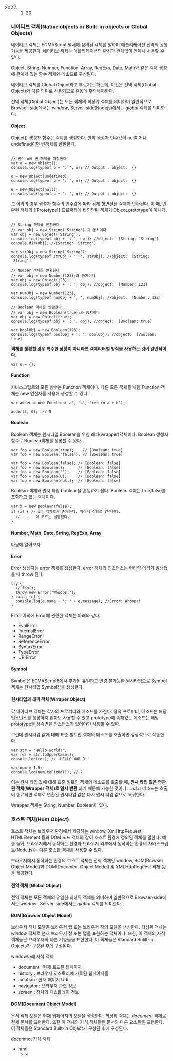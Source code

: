 2022. 1. 20

### 네이티브 객체(Native objects or Built-in objects or Global Objects)

네이티브 객체는 ECMAScript 명세에 정의된 객체를 말하며 애플리케이션 전역의 공통 기능을 제공한다.
네이티브 객체는 애플리케이션의 환경과 관계없이 언제나 사용할 수 있다.

Object, String, Number, Function, Array, RegExp, Date, Math와 같은 객체 생성에 관계가 있는 함수 객체와 메소드로 구성된다.

네이티브 객체를 Global Object라고 부르기도 하는데, 이것은 전역 객체(Global Object)와 다른 의미로 사용되므로 혼동에 주의해야한다.

전역 객체(Global Object)는 모든 객체의 최상위 객체를 의미하며 일반적으로 Browser-side에서는 _window_, Server-side(Nodejs)에서는 _global_ 객체를 의미한다.

#### Object

Object() 생성자 함수는 객체를 생성한다. 만약 생성자 인수값이 null이거나 undefined이면 빈객체를 반환한다.

```

// 변수 o에 빈 객체를 저장한다
var o = new Object();
console.log(typeof o + ": ", o); // Output : object:  {}

o = new Object(undefined);
console.log(typeof o + ": ", o); // Output : object:  {}

o = new Object(null);
console.log(typeof o + ": ", o); // Output : object:  {}
```

그 이외의 경우 생성자 함수의 인수값에 따라 강제 형변환된 객체가 반환된다.
이 때, 반환된 객체의 [[Prototype]] 프로퍼티에 바인딩된 객체가 Object.prototype이 아니다.

```

// String 객체를 반환한다
// var obj = new String('String');과 동치이다
var obj = new Object('String');
console.log(typeof obj + ': ', obj); //object:  [String: 'String']
console.dir(obj); //[String: 'String']

var strObj = new String('String');
console.log(typeof strObj + ': ', strObj); //object:  [String: 'String']

// Number 객체를 반환한다
// var obj = new Number(123);과 동치이다
var obj = new Object(123);
console.log(typeof obj + ': ', obj); //object:  [Number: 123]

var numObj = new Number(123);
console.log(typeof numObj + ': ', numObj); //object:  [Number: 123]

// Boolean 객체를 반환한다.
// var obj = new Boolean(true);과 동치이다
var obj = new Object(true);
console.log(typeof obj + ': ', obj); //object:  [Boolean: true]

var boolObj = new Boolean(123);
console.log(typeof boolObj + ': ', boolObj); //object:  [Boolean: true]
```

**객체를 생성할 경우 특수한 상황이 아니라면 객체리터럴 방식을 사용하는 것이 일반적이다.**

```
var o = {};
```

#### Function

자바스크립트의 모든 함수는 Function 객체이다. 다른 모든 객체들 처럼 Function 객체는 new 연산자를 사용해 생성할 수 있다.

```
var adder = new Function('a', 'b', 'return a + b');

adder(2, 6);  // 8
```

#### Boolean

Boolean 객체는 원시타입 Boolean을 위한 래퍼(wrapper)객체이다.
Boolean 생성자 함수로 Boolean객체를 생성할 수 있다.

```
var foo = new Boolean(true);    // [Boolean: true]
var foo = new Boolean('false'); // [Boolean: true]

var foo = new Boolean(false); // [Boolean: false]
var foo = new Boolean();      // [Boolean: false]
var foo = new Boolean('');    // [Boolean: false]
var foo = new Boolean(0);     // [Boolean: false]
var foo = new Boolean(null);  // [Boolean: false]
```

Boolean 객체와 원시 타입 boolean을 혼동하기 쉽다. Boolean 객체는 true/false를 포함하고 있는 객체이다.

```
var x = new Boolean(false);
if (x) { // x는 객체로서 존재한다. 따라서 참으로 간주된다.
  // . . . 이 코드는 실행된다.
}
```

#### Number, Math, Date, String, RegExp, Array

다음에 알아보자

#### Error

Error 생성자는 error 객체를 생성한다. error 객체의 인스턴스는 런타임 에러가 발생했을 때 throw 된다.

```
try {
  // foo();
  throw new Error('Whoops!');
} catch (e) {
  console.log(e.name + ': ' + e.message); //Error: Whoops!
}
```

Error 이외에 Error에 관련한 객체는 아래와 같다.

- EvalError
- InternalError
- RangeError
- ReferenceError
- SyntaxError
- TypeError
- URIError

#### Symbol

Symbol은 ECMAScript6에서 추가된 유일하고 변경 불가능한 원시타입으로 Symbol 객체는 원시타입 Symbol값을 생성한다.

#### 원시타입과 래퍼 객체(Wrraper Object)

각 네이티브 객체는 각자의 프로퍼티와 메소드를 가진다.
정적 프로퍼티, 메소드는 해당 인스턴스를 생성하지 않아도 사용할 수 있고 prototype에 속해있는 메소드는 해당 prototype을 상속받을 인스턴스가 있어야만 사용할 수 있따.

그런데 원시타입 값에 대해 표준 빌트인 객체의 메소드를 호출하면 정상적으로 작동한다.

```
var str = 'Hello world!';
var res = str.toUpperCase();
console.log(res); // 'HELLO WORLD!'

var num = 1.5;
console.log(num.toFixed()); // 2
```

이는 원시 타입 값에 대해 표준 빌트인 객체의 메소드를 호출할 때, **원시 타입 값은 연관된 객체(Wrapper 객체)로 일시 변환** 되기 때문에 가능한 것이다.
그리고 메소드는 호출이 종료되면 객체로 변환된 원시타입 값은 다시 원시 타입 값으로 복귀한다.

Wrapper 객체는 String, Number, Boolean이 있다.

### 호스트 객체(Host Object)

호스트 객체는 브라우저 환경에서 제공하는 window, XmlHttpRequest, HTMLElement 등의 DOM 노드 객체와 같이 호스트 환경에 정의된 객체를 말한다.
예를 들어, 브라우저에서 동작하는 환경과 브라우저 외부에서 동작하는 환경의 자바스크립트(Node.js)는 다른 호스틑 객체를 사용할 수 있다.

브라우저에서 동작하는 환경의 호스트 객체는 전역 객체인 window, BOM(Browser Object Model)과 DOM(Document Object Model) 및 XMLHttpRequest 객체 등을 제공한다.

#### 전역 객체 (Global Object)

전역 객체는 모든 객체의 유일한 최상위 객체를 의미하며 일반적으로 Browser-side에서는 _window_ , Server-side에서는 _global_ 객체를 의미한다.

#### BOM(Browser Object Model)

브라우저 객체 모델은 브라우저 탭 또는 브라우저 창의 모델을 생성한다.
최상위 객체는 _window_ 객체로 현재 브라우저 창 또는 탭을 표현하는 객체이다. 또한, 이 객체의 자식 객체들은 브라우저의 다른 기능들을 표현한다.
이 객체들은 Standard Bulilt-in Objects가 구성된 후에 구성된다.

window아래 자식 객체

- document : 현재 로드된 웹페이지
- history : 브라우저 히스토리에 기록된 웹페이지들
- location : 현재 페이지 URL
- navigator : 브라우저 관련 정보
- screen : 장치의 디스플레이 정보

#### DOM(Document Object Model)

문서 객체 모델은 현재 웹페이지의 모델을 생성한다. 최상위 객체는 _document_ 객체로 전체 문서를 표현한다. 또한 이 객체의 자식 객체들은 문서의 다른 요소들을 표현한다. 이 객체들은 Standard Built-in Object가 구성된 후에 구성된다.

documnet 자식 객체

- html
  - <head>
    - <title>
  - <body>
    - <div> - attribute
      - <p>
        - text

```
// in browser console
this === window // true

// in Terminal
node
this === global // true
```

전역 객체는 실행 컨텍스트에 컨트롤이 들어가기 이전에 생성이 되며 constructor가 없기 때문에 new 연산자를 이용하여 새롭게 생성할 수 없다.
즉, 개발자가 전역 객체를 생성하는 것은 불가능하다.

전역 객체는 전역 스코프를 갖게 된다.

전역 객체의 자식 객체를 사용할 때 전역 객체의 기술은 생략할 수 있따.
예를 들어, document 객체는 전역 객체 window의 자식 객체 window.document...와 같이 기술할 수 있으나 일반적으로 전역객체는 생략한다.

```
//example
document.querySelector("#id")
```

그러나 사용자가 정의한 변수와 전역 개겣의 자식객체의 이름이 충돌하는 경우, 명확히 전역 객체를 기술하여 혼동을 방지할 수 있다.

전역 객체는 전역 변수를 프로퍼티로 갖게 된다. 다시 말해 전역 변수는 전역 변수의 프로퍼티이다.

```
var ga = "Global variable";
console.log(ga); // Global variable
console.log(window.ga); // Global variable
```

글로벌 영역에서 선언한 함수도 전역 객체의 프로퍼티로 접근할 수 있다. 다시 말해 전역 함수는 전역 객체의 메소드이다.

```
function foo() {
    console.log('invoked!');
    }
    window.foo(); //invoked
```

Standard Built-in Object도 역시 전역 객체의 자식 객체이다. 전역 객체의 자식 객체를 사용할 때 전역 객체의 기술은 생략할 수 있으므로 표준 빌트인 객체도 전역 객체의 기술을 생략할 수 있따.

```
// window.alert('Hello world!');
alert('Hello world!');
```

### 전역 프로퍼티(Global property)

전역 프로퍼티는 **전역 객체의 프로퍼티를 의미한다.** 애플리케이션 전역에서 사용하는 값들을 나타내기 위해 사용한다. 전역 프로퍼티는 간단한 값이 대부분이며 다른 프로퍼티나 메소드를 가지고 있다.

#### Infinity

Infinity 프로퍼티는 음/양의 무한대를 나타내는 숫자값 Infinity를 갖는다.

```
console.log(window.Infinity); // Infinity

console.log(3/0);  // Infinity
console.log(-3/0); // -Infinity
console.log(Number.MAX_VALUE * 2); // 1.7976931348623157e+308 * 2
console.log(typeof Infinity); // number
```

#### NaN

**Not-a-Number라는 뜻이다.** 숫자가 아님을 나타내는 프로퍼티이다.

```
//NaN = Number.NaN
console.log(window.NaN); // NaN

console.log(Number('xyz')); // NaN
console.log(1 * 'string');  // NaN
console.log(typeof NaN);    // number
```

#### undefined

undefined 프로퍼티는 원시타입 undefined를 값으로 갖는다.

```
console.log(window.undefined); // undefined

var foo;
console.log(foo); // undefined
console.log(typeof undefined); // undefined
```

### 전역 함수 (Global Function)

전역 함수는 애플리케이션 전역에서 호출할 수 있는 함수로서 전역 객체의 메소드이다.

#### eval()

매개 변수에 전달된 문자열 구문 또는 표현식을 평가 또는 실행한다.
**사용자로부터 입력받은 콘텐츠(untrusted data)를 eval()로 실행하는 것은 보안에 매우 취약하다.**
eval()의 사용은 가급적 금지되어야 한다.

```
var foo = eval('2 + 2');
console.log(foo); // 4

var x = 5;
var y = 4;
console.log(eval('x * y')); // 20
```

#### isFinite()

매개변수에 전달된 값이 정상적인 유한수인지 검사하여 그 결과를 Boolean으로 반환한다.
매개변수에 전달된 값이 숫자가 아닌 경우, 숫자로 변환한 후 검사를 실행한다.

```
console.log(isFinite(Infinity));  // false
console.log(isFinite(NaN));       // false
console.log(isFinite('Hello'));   // false
console.log(isFinite('2005/12/12'));   // false

console.log(isFinite(0));         // true
console.log(isFinite(2e64));      // true
console.log(isFinite('10'));      // true: '10' → 10
console.log(isFinite(null));      // true: null → 0
```

isFinite(null)은 true를 반환하는데 이것은 null을 숫자로 변환하여 검사를 수행했기 때문이다.

```
// null이 숫자로 암묵적 강제 형변환이 일어난 경우
Number(null)  // 0
// null이 불리언로 암묵적 강제 형변환이 일어난 경우
Boolean(null) // false
```

#### isNaN()

매개변수에 전달된 값이 NaN인지 검사하여 그 결과를 Boolean으로 반환한다.
매개변수에 전달된 값이 숫자가 아닌 경우, 숫자로 변환 후 검사를 수행한다.

```
isNaN(NaN)       // true
isNaN(undefined) // true: undefined → NaN
isNaN({})        // true: {} → NaN
isNaN('blabla')  // true: 'blabla' → NaN

isNaN(true)      // false: true → 1
isNaN(null)      // false: null → 0
isNaN(37)        // false

// strings
isNaN('37')      // false: '37' → 37
isNaN('37.37')   // false: '37.37' → 37.37
isNaN('')        // false: '' → 0
isNaN(' ')       // false: ' ' → 0

// dates
isNaN(new Date())             // false: new Date() → Number
isNaN(new Date().toString())  // true:  String → NaN
```

#### parseFloat()

매개 변수에 전달된 문자열을 부동소수점 숫자로 변환하여 반환한다.
문자열의 첫 숫자만 반환되며 전후 공백은 무시된다. 그리고 첫문자를 숫자로 변환할 수 없다면 NaN을 반환한다.

```
parseFloat('3.14');     // 3.14
parseFloat('10.00');    // 10
parseFloat('34 45 66'); // 34
parseFloat(' 60 ');     // 60
parseFloat('40 years'); // 40
parseFloat('He was 40') // NaN
```

#### parseInt()

매개 변수에 전달된 문자열을 정수형 숫자(Integer)로 해석(parsing)하여 반환된다.
반환값은 언제나 10진수다.

두번째 매개변수에 진법을 나타내는 기수를 지정하면 첫번째 매개변수에 전달된 문자열을 해당 기수의 숫자로 해석하여 반환한다.
이 때, 반환값은 항상 10진수이다.

```
parseInt('10', 2);  // 2진수 10 → 10진수 2
parseInt('10', 8);  // 8진수 10 → 10진수 8
parseInt('10', 16); // 16진수 10 → 10진수 16
```

첫번째 매개변수에 전달된 문자열의 두번째 문자부터 해당 진수를 나타내는 숫자가 아닌 문자(2진수의 경우, 2)와 마주치면 이 문자와 계속되는 문자들은 전부 무시되며
해석된 정수 값만을 반환한다.

```
parseInt('1A0'));    // 1
parseInt('102', 2)); // 2
parseInt('58', 8);   // 5
parseInt('FG', 16);  // 15
```

첫번째 매개변수에 전달된 문자열에 공백이 있다면 첫번째 문자열만 해석하여 반환하며 전후 공백은 무시된다. 만일 첫번째 문자열을 숫자로 파싱할 수 없는 경우, NaN을 반환한다.

```
parseInt('34 45 66'); // 34
parseInt(' 60 ');     // 60
parseInt('40 years'); // 40
parseInt('He was 40') // NaN
```

#### encodeURI() / decodeURI()

encodeURI()는 매개변수로 전달된 URI(Uniform Resource Identifier)를 인코딩한다.

여기서 인코딩이란 URI의 문자들을 이스케이프 처리하는 것을 의미한다.

- 이스케이프 처리
  네트워크를 통해 정보를 공유할 때 어떤 시스템에서도 읽을 수 있는 ASCII Character-set로 변환하는 것이다.
- 이스케이프 처리 이유
  URL은 ASCII Character-set으로만 구성되어야 하며 한글을 포함한 대부분의 외국어나 ASCII에 정의되지 않은 특수문자의 경우 URL에 포함될 수 없다.
  그래서, URL내에서 의미를 갖고 있는 문자나 올 수 없는 문자 또는 시스템에 의해 해석될 수 있는 문자를 이스케이프 처리하여 야기될 수 있는 문제를 예방하기 위함이다.

이스케이프 처리에서 제외되는 문자 : 알파벳 숫자 - \_ . ! ~ \* ' ()

ecodeURI(URI) : URI: 완전한 URI (only ASCII)
decodeURI(URI) : encodedURI: 인코딩된 완전한 URI

#### encodeURIComponent() / decodeURIComponent()

encodeURIComponent()은 매개변 수로 전달된 URI component(구성요소)를 인코딩한다.

decodeURIComponent()은 매개변수로 전달된 URI component를 디코딩한다.

encodeURIComponent()는 인수를 쿼리스트링의 일부라고 간주한다.
따라서 = ? &를 인코딩한다.

반면, encodeURI()는 인수를 URI전체라고 간주하며 파라미터 구분자인 = ? &를 인코딩하지 않는다.

====================================================================================================================================

Number 객체는 원시타입 number를 다룰 때 유용한 프로퍼티와 메소드를 제공하는 래퍼(wrapper)객체이다.
변수 또는 객체의 프로퍼티가 숫자를 값으로 가지고 있다면 Number 객체의 별도 생성없이 Number 객체의 프로퍼티와 메소드를 사용할 수 있다.

### Number Constructor

Number 객체는 Number()생성자 함수를 통해 생성할 수 있다.

만일 인자가 숫자로 변활 될 수 없다면 NaN을 반환한다.

```
var x = new Number(123);
var y = new Number('123');
var z = new Number('str');

console.log(x); // 123
console.log(y); // 123
console.log(z); // NaN
```

Number()생성자 함수를 new 연산자를 붙이지 않아 생성자로 사용하지 않으면 Number 객체를 반환하지 않고 원시 타입 숫자를 반환한다.

```

var x = Number('123');

console.log(typeof x, x); // number 123
var x = 123;
var y = new Number(123);

console.log(x == y);  // true
console.log(x === y); // false

console.log(typeof x); // number
console.log(typeof y); // object
```

### Number Property

정적 프로퍼티로 Number 객체를 생성할 필요 없이 _Number.propertyName_ 의 형태로 사용한다.

```
console.log(0.1 + 0.2 == 0.3); //false
console.log(0.1 + 0.2 === 0.3); // false
```

위를 해결하기 위해서는 Math.round()메서드나 toFixed()메서드를 사용해서 연산한다.
부동소수점 산술 연산 비교는 정확한 값을 기대하기 어렵다.

#### Number.EPSILON

Number.EPSILON은 Javascript에서 표현할 수 있는 가장 작은 수이다. 2^-52

#### Number.MAX_VALUE

자바스크립트에서 가장 큰 숫자를 반환한다.

#### Number.MIN_VALUE

0에 가장 가까운 양수 값이다. 이것보다 작은 수는 0이다.

```
let num = Number.MIN_VALUE;
let num2 = Number.EPSILON;
console.log(num > num) // false
```

#### Number.POSITIVE_INFINITY

양의 무한대 Infinity를 반환한다.

#### Number.NEGATIVE_INFINITY

음의 무한대 -Infinity를 반환한다.

#### Number.NaN

Number.NaN프로퍼티는 window.NaN 프로퍼티와 같다.

### Number Method

#### Number.isFinite (testValue: number):boolean

매개 변수에 전달된 값이 정상적인 유한수인지를 검사하여 그 결과를 Boolean으로 반환한다.

```
Number.isFinite(Infinity)  // false
Number.isFinite(NaN)       // false
Number.isFinite('Hello')   // false
Number.isFinite('2005/12/12')   // false

Number.isFinite(0)         // true
Number.isFinite(2e64)      // true
Number.isFinite(null)      // false. isFinite(null) => true
```

#### Number.isInteger(testValue: number) :boolean

매개변수에 전달된 값이 정수인지 검사하여 그 결과를 Boolean으로 반환한다.

#### Number.isNaN(testValue: number) : boolean

매개변수에 전달된값이 NaN인지 검사하여 그 결과를 boolean으로 반환한다.

#### Number.isSafeInteger(testValue : number) : boolean

매개변수에 전달된 값이 안전한 정수값인지 검사하여 그 결과를 boolean으로 반환한다.
안전한 정수 값은 -(2^53 -1 ~ 2^53 -1 사이의 수이다.

#### Number.prototype.toExponential(fractionDigits?:number):string

대상을 지수 표기법으로 변환하여 문자열을 반환한다.
지수 표기법이란 매우 큰 숫자를 표기할 때 주로 사용하며 e앞에 있는 숫자에 10의 n승이 곱하는 형식으로 수를 나타내는 방식이다.

#### 정수 리터럴과 함께 메소드를 사용하는 경우

```
(77).toString()
```

#### Number.prototype.toFixed(fractionDigits?:number):boolean

매개 변수로 지정된 소숫점 자리를 반올림하여 문자열로 반환한다.

#### Number.prototype.toPrecision(precision?:number):string

매개변수로 지정된 전체 자릿수까지 유효하도록 나머지 자릿수를 반올림하여 문자열로 반환한다.
지정된 전체 자릿수로 표현할 수 없는 경우 지수 표기법으로 결과를 반환한다.

#### Number.prototype.toSting(radix?:number):string

숫자를 문자열로 반환한다.

#### Number.prototype.valueOf():number

Number 객체의 원시 타입 값(primitive value)을 반환한다.

====================================================================================================================================

Math 객체는 수학 상수와 함수를 위한 프로퍼티와 메소드를 제공하는 **빌트인 객체** 이다.
_Math 객체는 생성자 함수가 아니다._
따라서, Math객체는 정적 프로퍼티와 메소드만을 제공한다.

### Math Property

#### Math.PO

PI값 (약 3.14)을 반환한다.

```
console.log(Math.PI); // 3.141592653589793
```

### Math Method

#### Math.abs(x: number):number

인수의 절대값을 반환한다. 반드시 0 또는 양수다.

```
Math.abs(-1);       // 1
Math.abs('-1');     // 1
Math.abs('');       // 0
Math.abs([]);       // 0
Math.abs(null);     // 0
Math.abs(undefined);// NaN
Math.abs({});       // NaN
Math.abs('string'); // NaN
Math.abs();         // NaN
```

#### Math.round(x:number) :number

인수의 소수점 이하를 반올림하는 정수를 반환한다.

```
Math.round(1.4);  // 1
Math.round(1.6);  // 2
Math.round(-1.4); // -1
Math.round(-1.6); // -2
Math.round(1);    // 1
Math.round();     // NaN
```

#### Math.ceil(x: number) : number

인수의 소수점 이하를 올림한 정수를 반환한다.

```
Math.ceil(1.4);  // 2
Math.ceil(1.6);  // 2
Math.ceil(-1.4); // -1
Math.ceil(-1.6); // -1
Math.ceil(1);    // 1
Math.ceil();     // NaN
```

#### Math.floor(x:number) : number

인수의 소수점 이하를 내림한 정수를 반환한다.

- 양수의 경우 : 소수점 이하를 떼어 버린 다음 정수를 반환한다.
- 음수의 경우 : 소수점 이하를 떼어 버린 다음 -1을 한 정수를 반환한다.

```
Math.floor(1.9);  // 1
Math.floor(9.1);  // 9
Math.floor(-1.9); // -2
Math.floor(-9.1); // -10
Math.floor(1);    // 1
Math.floor();     // NaN
```

#### Math.sqrt(x:number) : number

인수의 제곱근을 반환한다.

```
Math.sqrt(9);  // 3
Math.sqrt(-9); // NaN
Math.sqrt(2);  // 1.414213562373095
Math.sqrt(1);  // 1
Math.sqrt(0);  // 0
Math.sqrt();   // NaN
```

#### Math.random():number

임의의 부동 소수점을 반환한다. 반환된 부동 소수점은 0부터 1미만이다.
0 <= Math.random < 1

```
console.log(Math.random()); //0.8783158693612994
console.log(Math.random()); //0.5035764564166014
console.log(Math.random()); //0.5401335854352005
console.log(Math.random()); //0.20211878096296343
```

#### Math.pow(x:number, y:number):number

첫번째 인수를 밑, 두번째 인수를 지수로 하여 거듭제곱을 반환한다.

```
Math.pow(2, 8);  // 256
Math.pow(2, -1); // 0.5
Math.pow(2);     // NaN

// ES7(ECMAScript 2016) Exponentiation operator(거듭 제곱 연산자)
2 ** 8; // 256
```

#### Math.max(...values:number[]):number

인수 중에서 가장 큰 수를 반환한다.

```
Math.max(1, 2, 3); // 3

// 배열 요소 중에서 최대값 취득
const arr = [1, 2, 3];
const max = Math.max.apply(null, arr); // 3

// ES6 Spread operator
Math.max(...arr); // 3
```

#### Math.min(...values:number[]):number

인수 중에서 가장 작은 수를 반환한다.

```
Math.min(1, 2, 3); // 1

// 배열 요소 중에서 최소값 취득
const arr = [1, 2, 3];
const min = Math.min.apply(null, arr); // 1

// ES6 Spread operator
Math.min(...arr); // 1
```

